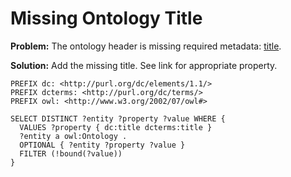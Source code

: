 # Missing Ontology Title

**Problem:** The ontology header is missing required metadata: [title](http://dublincore.org/documents/dcmi-terms/#elements-title).

**Solution:** Add the missing title. See link for appropriate property.

```sparql
PREFIX dc: <http://purl.org/dc/elements/1.1/>
PREFIX dcterms: <http://purl.org/dc/terms/>
PREFIX owl: <http://www.w3.org/2002/07/owl#>

SELECT DISTINCT ?entity ?property ?value WHERE {
  VALUES ?property { dc:title dcterms:title }
  ?entity a owl:Ontology .
  OPTIONAL { ?entity ?property ?value }
  FILTER (!bound(?value))
}
```
